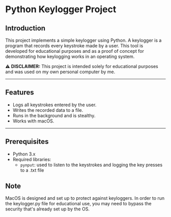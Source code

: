 # Python Keylogger Project

## Introduction

This project implements a simple keylogger using Python. A keylogger is a program that records every keystroke made by a user. This tool is developed for educational purposes and as a proof of concept for demonstrating how keylogging works in an operating system.

⚠️ **DISCLAIMER:** This project is intended solely for educational purposes and was used on my own personal computer by me. 

---

## Features

- Logs all keystrokes entered by the user.
- Writes the recorded data to a file.
- Runs in the background and is stealthy.
- Works with macOS.

---

## Prerequisites

- Python 3.x
- Required libraries:
  - `pynput`: used to listen to the keystrokes and logging the key presses to a .txt file

## Note
MacOS is designed and set up to protect against keyloggers. In order to run the keylogger.py file for educational use,
you may need to bypass the security that's already set up by the OS.
